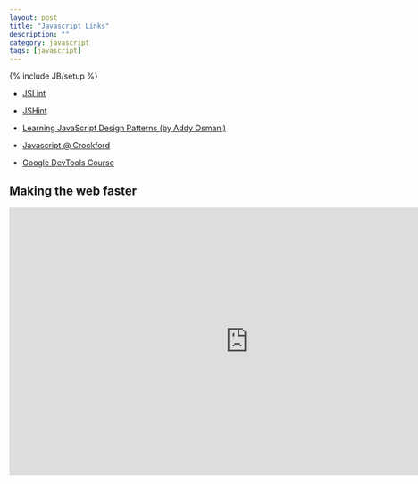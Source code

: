 ```yaml
---
layout: post
title: "Javascript Links"
description: ""
category: javascript 
tags: [javascript]
---
```

{% include JB/setup %}


* [JSLint](http://www.jslint.com/)

* [JSHint](http://www.jshint.com/)

* [Learning JavaScript Design Patterns (by Addy Osmani)](http://addyosmani.com/resources/essentialjsdesignpatterns/book/)

* [Javascript @ Crockford](http://javascript.crockford.com/)

* [Google DevTools Course](http://discover-devtools.codeschool.com/)


## Making the web faster

<iframe width="854" height="480" src="https://www.youtube.com/embed/BaneWEqNcpE" frameborder="0" allowfullscreen></iframe>

